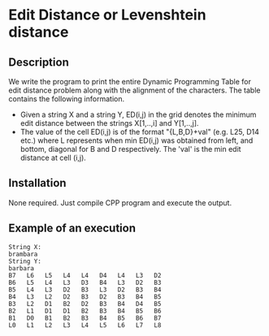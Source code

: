 # Edit Distance or Levenshtein distance

## Description
We write the program to print the entire Dynamic Programming Table for edit distance problem along with the alignment of the characters.
The table contains the following information.
* Given a string X and a string Y, ED(i,j) in the grid denotes the minimum edit distance between the strings X[1,..,i] and Y[1,..,j].  
* The value of the cell ED(i,j) is of the format "{L,B,D}+val" (e.g. L25, D14 etc.) where L represents when min ED(i,j) was obtained from left, and bottom, diagonal for B and D respectively. The 'val' is the min edit distance at cell (i,j).


## Installation
None required. Just compile CPP program and execute the output. 

## Example of an execution
```
String X: 
brambara
String Y: 
barbara
B7   L6   L5   L4   L4   D4   L4   L3   D2   
B6   L5   L4   L3   D3   B4   L3   D2   B3   
B5   L4   L3   D2   B3   L3   D2   B3   B4   
B4   L3   L2   D2   B3   D2   B3   B4   B5   
B3   L2   D1   B2   D2   B3   B4   D4   B5   
B2   L1   D1   D1   B2   B3   B4   B5   B6   
B1   D0   B1   B2   B3   B4   B5   B6   B7   
L0   L1   L2   L3   L4   L5   L6   L7   L8  
```
